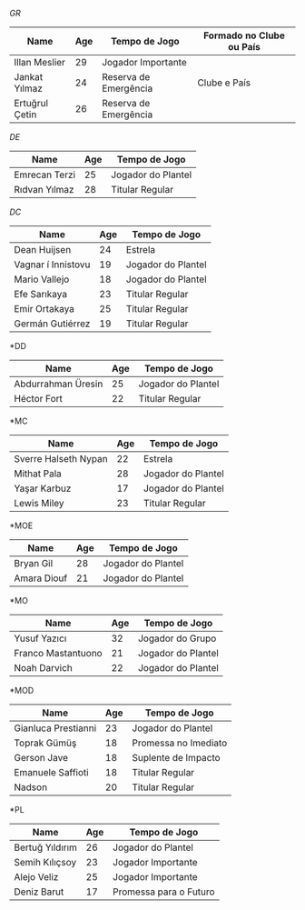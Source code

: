 *GR*

| Name           | Age | Tempo de Jogo         | Formado no Clube ou País |
| -------------- | --- | --------------------- | ------------------------ |
| Illan Meslier  | 29  | Jogador Importante    |                          |
| Jankat Yılmaz  | 24  | Reserva de Emergência | Clube e País             |
| Ertuğrul Çetin | 26  | Reserva de Emergência |                          |

*DE*

| Name          | Age | Tempo de Jogo      |
| ------------- | --- | ------------------ |
| Emrecan Terzi | 25  | Jogador do Plantel |
| Rıdvan Yılmaz | 28  | Titular Regular    |

*DC*

| Name               | Age | Tempo de Jogo      |
| ------------------ | --- | ------------------ |
| Dean Huijsen       | 24  | Estrela            |
| Vagnar í Innistovu | 19  | Jogador do Plantel |
| Mario Vallejo      | 18  | Jogador do Plantel |
| Efe Sarıkaya       | 23  | Titular Regular    |
| Emir Ortakaya      | 25  | Titular Regular    |
| Germán Gutiérrez   | 19  | Titular Regular    |

*DD

| Name               | Age | Tempo de Jogo      |
| ------------------ | --- | ------------------ |
| Abdurrahman Üresin | 25  | Jogador do Plantel |
| Héctor Fort        | 22  | Titular Regular    |

*MC

| Name                 | Age | Tempo de Jogo      |
| -------------------- | --- | ------------------ |
| Sverre Halseth Nypan | 22  | Estrela            |
| Mithat Pala          | 28  | Jogador do Plantel |
| Yaşar Karbuz         | 17  | Jogador do Plantel |
| Lewis Miley          | 23  | Titular Regular    |

*MOE

| Name        | Age | Tempo de Jogo      |
| ----------- | --- | ------------------ |
| Bryan Gil   | 28  | Jogador do Plantel |
| Amara Diouf | 21  | Jogador do Plantel |

*MO

| Name               | Age | Tempo de Jogo      |
| ------------------ | --- | ------------------ |
| Yusuf Yazıcı       | 32  | Jogador do Grupo   |
| Franco Mastantuono | 21  | Jogador do Plantel |
| Noah Darvich       | 22  | Jogador do Plantel |

*MOD

| Name                | Age | Tempo de Jogo        |
| ------------------- | --- | -------------------- |
| Gianluca Prestianni | 23  | Jogador do Plantel   |
| Toprak Gümüş        | 18  | Promessa no Imediato |
| Gerson Jave         | 18  | Suplente de Impacto  |
| Emanuele Saffioti   | 18  | Titular Regular      |
| Nadson              | 20  | Titular Regular      |

*PL

| Name            | Age | Tempo de Jogo          |
| --------------- | --- | ---------------------- |
| Bertuğ Yıldırım | 26  | Jogador do Plantel     |
| Semih Kılıçsoy  | 23  | Jogador Importante     |
| Alejo Veliz     | 25  | Jogador Importante     |
| Deniz Barut     | 17  | Promessa para o Futuro |
